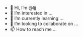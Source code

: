 - 👋 Hi, I’m @ljj
- 👀 I’m interested in ...
- 🌱 I’m currently learning ...
- 💞️ I’m looking to collaborate on ...
- 📫 How to reach me ...

<!---
xiubang/xiubang is a ✨ special ✨ repository because its `README.md` (this file) appears on your GitHub profile.
You can click the Preview link to take a look at your changes.
--->
